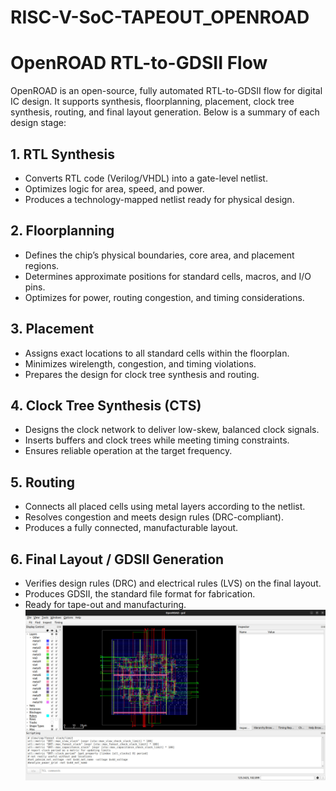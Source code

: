 # RISC-V-SoC-TAPEOUT_OPENROAD

# OpenROAD RTL-to-GDSII Flow

OpenROAD is an open-source, fully automated RTL-to-GDSII flow for digital IC design. It supports synthesis, floorplanning, placement, clock tree synthesis, routing, and final layout generation. Below is a summary of each design stage:

## 1. RTL Synthesis
- Converts RTL code (Verilog/VHDL) into a gate-level netlist.
- Optimizes logic for area, speed, and power.
- Produces a technology-mapped netlist ready for physical design.

## 2. Floorplanning
- Defines the chip’s physical boundaries, core area, and placement regions.
- Determines approximate positions for standard cells, macros, and I/O pins.
- Optimizes for power, routing congestion, and timing considerations.

## 3. Placement
- Assigns exact locations to all standard cells within the floorplan.
- Minimizes wirelength, congestion, and timing violations.
- Prepares the design for clock tree synthesis and routing.

## 4. Clock Tree Synthesis (CTS)
- Designs the clock network to deliver low-skew, balanced clock signals.
- Inserts buffers and clock trees while meeting timing constraints.
- Ensures reliable operation at the target frequency.

## 5. Routing
- Connects all placed cells using metal layers according to the netlist.
- Resolves congestion and meets design rules (DRC-compliant).
- Produces a fully connected, manufacturable layout.

## 6. Final Layout / GDSII Generation
- Verifies design rules (DRC) and electrical rules (LVS) on the final layout.
- Produces GDSII, the standard file format for fabrication.
- Ready for tape-out and manufacturing.
![diagram](https://github.com/Sam25-GitHub/RISC-V-SoC-TAPEOUT_OPENROAD/blob/main/8_openroad.jpg?raw=true)
